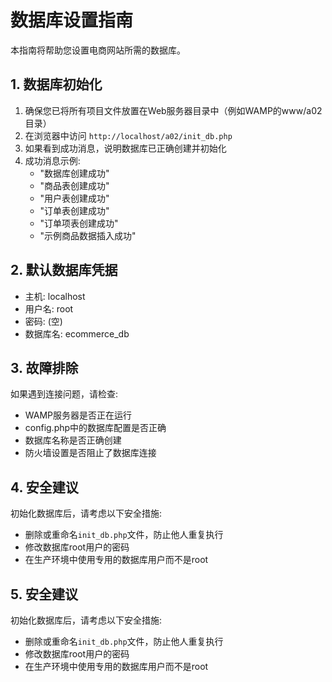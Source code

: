 # 数据库设置指南

本指南将帮助您设置电商网站所需的数据库。

## 1. 数据库初始化

1. 确保您已将所有项目文件放置在Web服务器目录中（例如WAMP的www/a02目录）
2. 在浏览器中访问 `http://localhost/a02/init_db.php`
3. 如果看到成功消息，说明数据库已正确创建并初始化
4. 成功消息示例:
   - "数据库创建成功"
   - "商品表创建成功"
   - "用户表创建成功"
   - "订单表创建成功"
   - "订单项表创建成功"
   - "示例商品数据插入成功"

## 2. 默认数据库凭据

- 主机: localhost
- 用户名: root
- 密码: (空)
- 数据库名: ecommerce_db

## 3. 故障排除

如果遇到连接问题，请检查:
- WAMP服务器是否正在运行
- config.php中的数据库配置是否正确
- 数据库名称是否正确创建
- 防火墙设置是否阻止了数据库连接

## 4. 安全建议

初始化数据库后，请考虑以下安全措施:
- 删除或重命名`init_db.php`文件，防止他人重复执行
- 修改数据库root用户的密码
- 在生产环境中使用专用的数据库用户而不是root

## 5. 安全建议

初始化数据库后，请考虑以下安全措施:
- 删除或重命名`init_db.php`文件，防止他人重复执行
- 修改数据库root用户的密码
- 在生产环境中使用专用的数据库用户而不是root